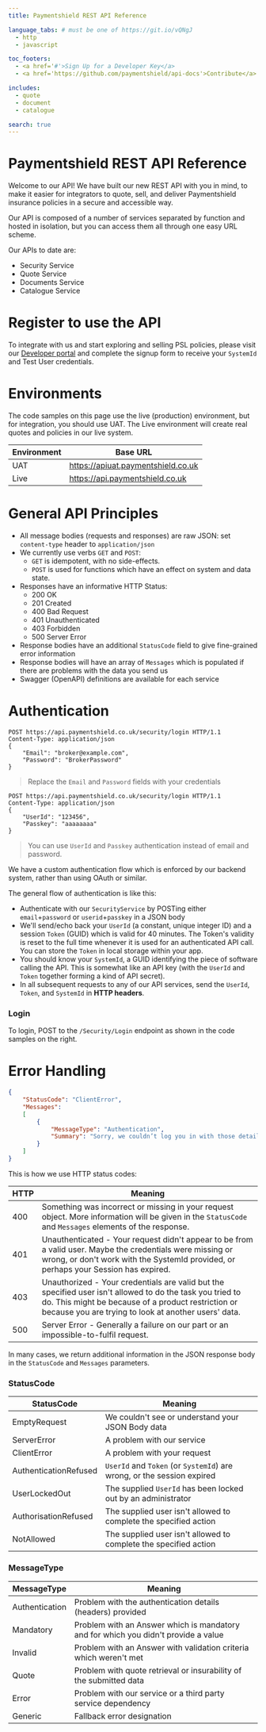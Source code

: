 ```yaml
---
title: Paymentshield REST API Reference

language_tabs: # must be one of https://git.io/vQNgJ
  - http
  - javascript

toc_footers:
  - <a href='#'>Sign Up for a Developer Key</a>
  - <a href='https://github.com/paymentshield/api-docs'>Contribute</a>

includes:
  - quote
  - document
  - catalogue

search: true
---
```


# Paymentshield REST API Reference

Welcome to our API! We have built our new REST API with you in mind, to make it easier for integrators to quote, sell, and deliver Paymentshield insurance policies in a secure and accessible way.

Our API is composed of a number of services separated by function and hosted in isolation, but you can access them all through one easy URL scheme.

Our APIs to date are:

 * Security Service
 * Quote Service
 * Documents Service
 * Catalogue Service


# Register to use the API

To integrate with us and start exploring and selling PSL policies, please visit our [Developer portal][developerportal] and complete the signup form to receive your `SystemId` and Test User credentials.

# Environments

The code samples on this page use the live (production) environment, but for integration, you should use UAT.
The Live environment will create real quotes and policies in our live system.

Environment | Base URL
----------- | -------
UAT         | https://apiuat.paymentshield.co.uk
Live        | https://api.paymentshield.co.uk


# General API Principles

 + All message bodies (requests and responses) are raw JSON: set `content-type` header to `application/json`
 + We currently use verbs `GET` and `POST`:
     - `GET` is idempotent, with no side-effects.
	 - `POST` is used for functions which have an effect on system and data state.
 + Responses have an informative HTTP Status:
     - 200 OK
     - 201 Created
     - 400 Bad Request
     - 401 Unauthenticated
     - 403 Forbidden
     - 500 Server Error
 + Response bodies have an additional `StatusCode` field to give fine-grained error information
 + Response bodies will have an array of `Messages` which is populated if there are problems with the data you send us
 + Swagger (OpenAPI) definitions are available for each service


# Authentication

```http
POST https://api.paymentshield.co.uk/security/login HTTP/1.1
Content-Type: application/json
{
    "Email": "broker@example.com", 
    "Password": "BrokerPassword"
}
```

> Replace the `Email` and `Password` fields with your credentials

```http
POST https://api.paymentshield.co.uk/security/login HTTP/1.1
Content-Type: application/json
{
    "UserId": "123456", 
    "Passkey": "aaaaaaaa"
}
```

> You can use `UserId` and `Passkey` authentication instead of email and password.

We have a custom authentication flow which is enforced by our backend system, rather than using OAuth or similar.

The general flow of authentication is like this:

 + Authenticate with our `SecurityService` by POSTing either `email`+`password` or `userid`+`passkey` in a JSON body
 + We'll send/echo back your `UserId` (a constant, unique integer ID) and a session `Token` (GUID) which is valid for 40 minutes. The Token's validity is reset to the full time whenever it is used for an authenticated API call. You can store the `Token` in local storage within your app.
 + You should know your `SystemId`, a GUID identifying the piece of software calling the API. This is somewhat like an API key (with the `UserId` and `Token` together forming a kind of API secret).
 + In all subsequent requests to any of our API services, send the `UserId`, `Token`, and `SystemId` in **HTTP headers**.

### Login

To login, POST to the `/Security/Login` endpoint as shown in the code samples on the right.


# Error Handling

~~~json
{
    "StatusCode": "ClientError",
    "Messages":
	[
		{
            "MessageType": "Authentication",
            "Summary": "Sorry, we couldn’t log you in with those details. Please check and try again"
		}
	]
}
~~~

This is how we use HTTP status codes:

HTTP  | Meaning
----- | -------
400   | Something was incorrect or missing in your request object. More information will be given in the `StatusCode` and `Messages` elements of the response.
401   | Unauthenticated - Your request didn't appear to be from a valid user. Maybe the credentials were missing or wrong, or don't work with the SystemId provided, or perhaps your Session has expired.
403   | Unauthorized - Your credentials are valid but the specified user isn't allowed to do the task you tried to do. This might be because of a product restriction or because you are trying to look at another users' data.
500   | Server Error - Generally a failure on our part or an impossible-to-fulfil request.

In many cases, we return additional information in the JSON response body in the `StatusCode` and `Messages` parameters.

### StatusCode

StatusCode            | Meaning
--------------------- | -------
EmptyRequest          | We couldn't see or understand your JSON Body data
ServerError           | A problem with our service
ClientError           | A problem with your request
AuthenticationRefused | `UserId` and `Token` (or `SystemId`) are wrong, or the session expired
UserLockedOut         | The supplied `UserId` has been locked out by an administrator
AuthorisationRefused  | The supplied user isn't allowed to complete the specified action
NotAllowed            | The supplied user isn't allowed to complete the specified action

### MessageType

MessageType    | Meaning
-------------- | -------
Authentication | Problem with the authentication details (headers) provided
Mandatory      | Problem with an Answer which is mandatory and for which you didn't provide a value
Invalid        | Problem with an Answer with validation criteria which weren't met
Quote          | Problem with quote retrieval or insurability of the submitted data
Error          | Problem with our service or a third party service dependency
Generic        | Fallback error designation


[contact]: https://paymentshield.co.uk
[developerportal]: https://paymentshield.co.uk
